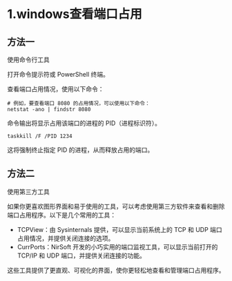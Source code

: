 # 1.windows查看端口占用

## 方法一


使用命令行工具

打开命令提示符或 PowerShell 终端。

查看端口占用情况，使用以下命令：

```shell
# 例如，要查看端口 8080 的占用情况，可以使用以下命令：
netstat -ano | findstr 8080
```
命令输出将显示占用该端口的进程的 PID（进程标识符）。


```shell
taskkill /F /PID 1234
```

这将强制终止指定 PID 的进程，从而释放占用的端口。



## 方法二

使用第三方工具

如果你更喜欢图形界面和易于使用的工具，可以考虑使用第三方软件来查看和删除端口占用程序。以下是几个常用的工具：

- TCPView：由 Sysinternals 提供，可以显示当前系统上的 TCP 和 UDP 端口占用情况，并提供关闭连接的选项。
- CurrPorts：NirSoft 开发的小巧实用的端口监视工具，可以显示当前打开的 TCP/IP 和 UDP 端口，并提供关闭连接的功能。


这些工具提供了更直观、可视化的界面，使你更轻松地查看和管理端口占用程序。
